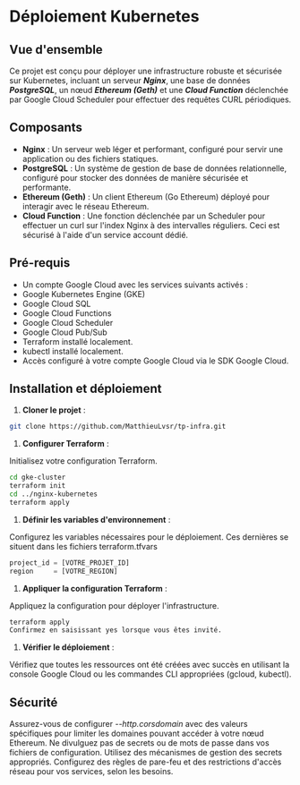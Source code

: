# Déploiement Kubernetes

## Vue d'ensemble

Ce projet est conçu pour déployer une infrastructure robuste et sécurisée sur Kubernetes, incluant un serveur ***Nginx***, une base de données ***PostgreSQL***, un nœud ***Ethereum (Geth)*** et une ***Cloud Function*** déclenchée par Google Cloud Scheduler pour effectuer des requêtes CURL périodiques.

## Composants

- **Nginx** : Un serveur web léger et performant, configuré pour servir une application ou des fichiers statiques.
- **PostgreSQL** : Un système de gestion de base de données relationnelle, configuré pour stocker des données de manière sécurisée et performante.
- **Ethereum (Geth)** : Un client Ethereum (Go Ethereum) déployé pour interagir avec le réseau Ethereum.
- **Cloud Function** : Une fonction déclenchée par un Scheduler pour effectuer un curl sur l'index Nginx à des intervalles réguliers. Ceci est sécurisé à l'aide d'un service account dédié.

## Pré-requis

- Un compte Google Cloud avec les services suivants activés :
- Google Kubernetes Engine (GKE)
- Google Cloud SQL
- Google Cloud Functions
- Google Cloud Scheduler
- Google Cloud Pub/Sub
- Terraform installé localement.
- kubectl installé localement.
- Accès configuré à votre compte Google Cloud via le SDK Google Cloud.

## Installation et déploiement

1. **Cloner le projet** :

```bash
git clone https://github.com/MatthieuLvsr/tp-infra.git
```

1. **Configurer Terraform** :

Initialisez votre configuration Terraform.

```bash
cd gke-cluster
terraform init
cd ../nginx-kubernetes
terraform apply
```

1. **Définir les variables d'environnement** :

Configurez les variables nécessaires pour le déploiement. Ces dernières se situent dans les fichiers terraform.tfvars

```tf
project_id = [VOTRE_PROJET_ID]
region     = [VOTRE_REGION]
```

1. **Appliquer la configuration Terraform** :

Appliquez la configuration pour déployer l'infrastructure.

```bash
terraform apply
Confirmez en saisissant yes lorsque vous êtes invité.
```

1. **Vérifier le déploiement** :

Vérifiez que toutes les ressources ont été créées avec succès en utilisant la console Google Cloud ou les commandes CLI appropriées (gcloud, kubectl).

## Sécurité

Assurez-vous de configurer *--http.corsdomain* avec des valeurs spécifiques pour limiter les domaines pouvant accéder à votre nœud Ethereum.
Ne divulguez pas de secrets ou de mots de passe dans vos fichiers de configuration. Utilisez des mécanismes de gestion des secrets appropriés.
Configurez des règles de pare-feu et des restrictions d'accès réseau pour vos services, selon les besoins.
